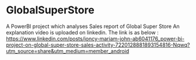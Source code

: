 # GlobalSuperStore
A PowerBI project which analyses Sales report of Global Super Store
An explanation video is uploaded on linkedin.
The link is as below :
https://www.linkedin.com/posts/joncy-mariam-john-ab6041176_power-bi-project-on-global-super-store-sales-activity-7220128881893154816-Nqwq?utm_source=share&utm_medium=member_android
